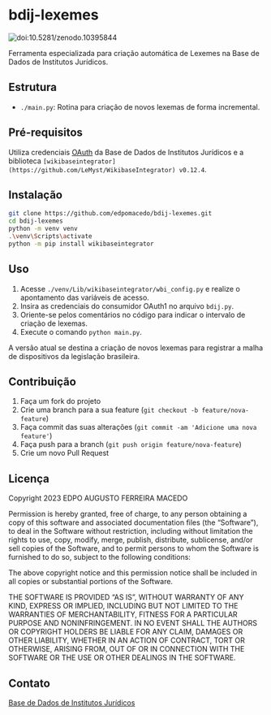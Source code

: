 # bdij-lexemes

![doi:10.5281/zenodo.10395844](https://zenodo.org/badge/DOI/10.5281/zenodo.10395844.svg)

Ferramenta especializada para criação automática de Lexemes na Base de Dados de Institutos Jurídicos.

## Estrutura

- `./main.py`: Rotina para criação de novos lexemas de forma incremental.

## Pré-requisitos

Utiliza credenciais [OAuth](https://web.bdij.com.br/wiki/Special:OAuthListConsumers) da Base de Dados de Institutos Jurídicos e a biblioteca `[wikibaseintegrator](https://github.com/LeMyst/WikibaseIntegrator) v0.12.4`.

## Instalação

```bash
git clone https://github.com/edpomacedo/bdij-lexemes.git
cd bdij-lexemes
python -m venv venv
.\venv\Scripts\activate
python -m pip install wikibaseintegrator
```

## Uso

1. Acesse `./venv/Lib/wikibaseintegrator/wbi_config.py` e realize o apontamento das variáveis de acesso.
2. Insira as credenciais do consumidor OAuth1 no arquivo `bdij.py`.
3. Oriente-se pelos comentários no código para indicar o intervalo de criação de lexemas.
4. Execute o comando `python main.py`.

A versão atual se destina a criação de novos lexemas para registrar a malha de dispositivos da legislação brasileira.

## Contribuição

1. Faça um fork do projeto
2. Crie uma branch para a sua feature (`git checkout -b feature/nova-feature`)
3. Faça commit das suas alterações (`git commit -am 'Adicione uma nova feature'`)
4. Faça push para a branch (`git push origin feature/nova-feature`)
5. Crie um novo Pull Request

## Licença

Copyright 2023 EDPO AUGUSTO FERREIRA MACEDO

Permission is hereby granted, free of charge, to any person obtaining a copy of this software and associated documentation files (the “Software”), to deal in the Software without restriction, including without limitation the rights to use, copy, modify, merge, publish, distribute, sublicense, and/or sell copies of the Software, and to permit persons to whom the Software is furnished to do so, subject to the following conditions:

The above copyright notice and this permission notice shall be included in all copies or substantial portions of the Software.

THE SOFTWARE IS PROVIDED “AS IS”, WITHOUT WARRANTY OF ANY KIND, EXPRESS OR IMPLIED, INCLUDING BUT NOT LIMITED TO THE WARRANTIES OF MERCHANTABILITY, FITNESS FOR A PARTICULAR PURPOSE AND NONINFRINGEMENT. IN NO EVENT SHALL THE AUTHORS OR COPYRIGHT HOLDERS BE LIABLE FOR ANY CLAIM, DAMAGES OR OTHER LIABILITY, WHETHER IN AN ACTION OF CONTRACT, TORT OR OTHERWISE, ARISING FROM, OUT OF OR IN CONNECTION WITH THE SOFTWARE OR THE USE OR OTHER DEALINGS IN THE SOFTWARE.

## Contato

[Base de Dados de Institutos Jurídicos](https://github.com/bdij)